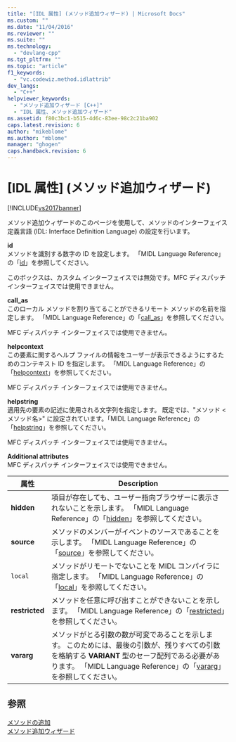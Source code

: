 ```yaml
---
title: "[IDL 属性] (メソッド追加ウィザード) | Microsoft Docs"
ms.custom: ""
ms.date: "11/04/2016"
ms.reviewer: ""
ms.suite: ""
ms.technology: 
  - "devlang-cpp"
ms.tgt_pltfrm: ""
ms.topic: "article"
f1_keywords: 
  - "vc.codewiz.method.idlattrib"
dev_langs: 
  - "C++"
helpviewer_keywords: 
  - "メソッド追加ウィザード [C++]"
  - "IDL 属性、メソッド追加ウィザード"
ms.assetid: f80c3bc1-b515-4d6c-83ee-98c2c21ba902
caps.latest.revision: 6
author: "mikeblome"
ms.author: "mblome"
manager: "ghogen"
caps.handback.revision: 6
---
```

# [IDL 属性] (メソッド追加ウィザード)
[!INCLUDE[vs2017banner](../assembler/inline/includes/vs2017banner.md)]

メソッド追加ウィザードのこのページを使用して、メソッドのインターフェイス定義言語 \(IDL: Interface Definition Language\) の設定を行います。  
  
 **id**  
 メソッドを識別する数字の ID を設定します。  「MIDL Language Reference」の「[id](http://msdn.microsoft.com/library/windows/desktop/aa367040)」を参照してください。  
  
 このボックスは、カスタム インターフェイスでは無効です。MFC ディスパッチ インターフェイスでは使用できません。  
  
 **call\_as**  
 このローカル メソッドを割り当てることができるリモート メソッドの名前を指定します。  「MIDL Language Reference」の「[call\_as](http://msdn.microsoft.com/library/windows/desktop/aa366748)」を参照してください。  
  
 MFC ディスパッチ インターフェイスでは使用できません。  
  
 **helpcontext**  
 この要素に関するヘルプ ファイルの情報をユーザーが表示できるようにするためのコンテキスト ID を指定します。  「MIDL Language Reference」の「[helpcontext](http://msdn.microsoft.com/library/windows/desktop/aa366851)」を参照してください。  
  
 MFC ディスパッチ インターフェイスでは使用できません。  
  
 **helpstring**  
 適用先の要素の記述に使用される文字列を指定します。  既定では、"メソッド \<メソッド名\>" に設定されています。「MIDL Language Reference」の「[helpstring](http://msdn.microsoft.com/library/windows/desktop/aa366856)」を参照してください。  
  
 MFC ディスパッチ インターフェイスでは使用できません。  
  
 **Additional attributes**  
 MFC ディスパッチ インターフェイスでは使用できません。  
  
|属性|Description|  
|--------|-----------------|  
|**hidden**|項目が存在しても、ユーザー指向ブラウザーに表示されないことを示します。  「MIDL Language Reference」の「[hidden](http://msdn.microsoft.com/library/windows/desktop/aa366861)」を参照してください。|  
|**source**|メソッドのメンバーがイベントのソースであることを示します。  「MIDL Language Reference」の「[source](http://msdn.microsoft.com/library/windows/desktop/aa367166)」を参照してください。|  
|`local`|メソッドがリモートでないことを MIDL コンパイラに指定します。  「MIDL Language Reference」の「[local](http://msdn.microsoft.com/library/windows/desktop/aa367071)」を参照してください。|  
|**restricted**|メソッドを任意に呼び出すことができないことを示します。  「MIDL Language Reference」の「[restricted](http://msdn.microsoft.com/library/windows/desktop/aa367157)」を参照してください。|  
|**vararg**|メソッドがとる引数の数が可変であることを示します。  このためには、最後の引数が、残りすべての引数を格納する **VARIANT** 型のセーフ配列である必要があります。  「MIDL Language Reference」の「[vararg](http://msdn.microsoft.com/library/windows/desktop/aa367304)」を参照してください。|  
  
## 参照  
 [メソッドの追加](../ide/adding-a-method-visual-cpp.md)   
 [メソッド追加ウィザード](../ide/add-method-wizard.md)